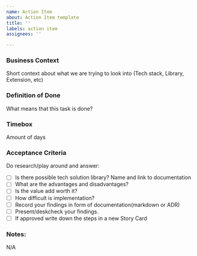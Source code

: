 ```yaml
---
name: Action Item
about: Action Item template
title: ''
labels: action item
assignees: ''

---
```


### Business Context
Short context about what we are trying to look into (Tech stack, Library, Extension, etc) 

### Definition of Done
What means that this task is done? 

### Timebox
Amount of days 

### Acceptance Criteria
Do research/play around and answer:
- [ ] Is there possible tech solution library? Name and link to documentation
- [ ] What are the advantages and disadvantages? 
- [ ] Is the value add worth it? 
- [ ] How difficult is implementation? 
- [ ] Record your findings in form of documentation(markdown or ADR)
- [ ] Present/deskcheck your findings.
- [ ] If approved write down the steps in a new Story Card

### Notes: 
N/A
